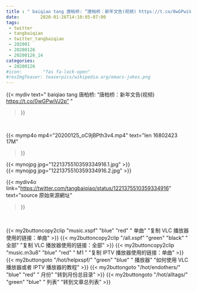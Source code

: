 ```yaml
---
title : " baiqiao tang 唐柏桥: “唐柏桥：新年文告(视频) https://t.co/0wGPwiVJ2p”  "
date:        2020-01-26T14:10:05-07:00
tags:
 - twitter
 - tangbaiqiao
 - twitter_tangbaiqiao
 - 202001
 - 20200126
 - 20200126_14
categories:
 - 20200126
#icon:        "fas fa-lock-open"
#resImgTeaser: teaserpics/wikipedia.org/emacs-jokes.png
---
```


{{< mydiv text=" baiqiao tang 唐柏桥: “唐柏桥：新年文告(视频) https://t.co/0wGPwiVJ2p”  "
>}}
<br>



{{< mymp4o mp4="20200125_oC9jBPth3v4.mp4"
text="len 16802423    17M"
>}}

 {{< mynojpg jpg="1221375510359334916.1.jpg" >}}<br> 
 {{< mynojpg jpg="1221375510359334916.2.jpg" >}}<br> 


{{< mydiv4o link="https://twitter.com/tangbaiqiao/status/1221375510359334916"
text="source 原始來源網址"
>}}


<br>

{{< my2buttoncopy2clip "music.xspf"        "blue"   "red"    " 单曲"  "复制 VLC 播放器使用的链接：单曲" >}} {{< my2buttoncopy2clip "/all.xspf"         "green"  "black"  " 全部"  "复制 VLC 播放器使用的链接：全部" >}} {{< my2buttoncopy2clip "music.m3u8"        "blue"   "red"    " M1 "    "复制 IPTV 播放器使用的链接：单曲" >}} {{< my2buttongoto      "/hot/helpxspf/"    "green"  "blue"   " 播放器" "如何使用 VLC 播放器或者 IPTV 播放器的教程" >}} {{< my2buttongoto      "/hot/endothers/"   "blue"   "red"    " 月份"   "转到月份总目录" >}} {{< my2buttongoto      "/hot/alltags/"     "green"  "blue"   " 列表"   "转到文章总列表" >}} 

